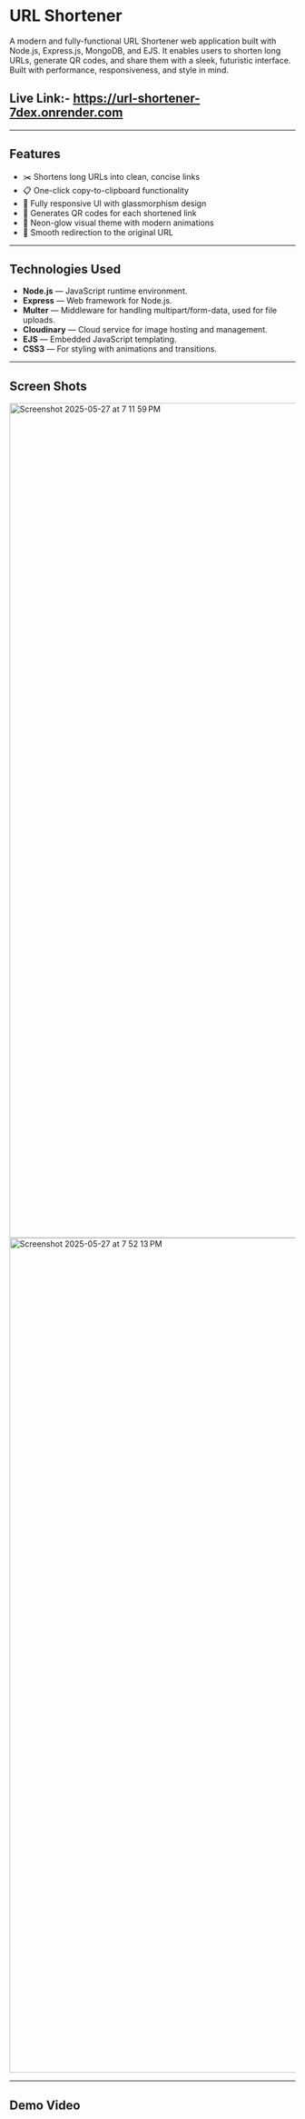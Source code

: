 # URL Shortener
A modern and fully-functional URL Shortener web application built with Node.js, Express.js, MongoDB, and EJS. It enables users to shorten long URLs, generate QR codes, and share them with a sleek, futuristic interface. Built with performance, responsiveness, and style in mind.

## Live Link:- https://url-shortener-7dex.onrender.com
---

## Features

- ✂️ Shortens long URLs into clean, concise links
- 📋 One-click copy-to-clipboard functionality
- 📱 Fully responsive UI with glassmorphism design
- 📸 Generates QR codes for each shortened link
- 🎨 Neon-glow visual theme with modern animations
- 🔁 Smooth redirection to the original URL
---

## Technologies Used

- **Node.js** — JavaScript runtime environment.
- **Express** — Web framework for Node.js.
- **Multer** — Middleware for handling multipart/form-data, used for file uploads.
- **Cloudinary** — Cloud service for image hosting and management.
- **EJS** — Embedded JavaScript templating.
- **CSS3** — For styling with animations and transitions.

---

## Screen Shots 

<img width="1470" alt="Screenshot 2025-05-27 at 7 11 59 PM" src="https://github.com/user-attachments/assets/4cbc759f-a213-4883-9395-cc8ee2e3454a" />
<img width="1470" alt="Screenshot 2025-05-27 at 7 52 13 PM" src="https://github.com/user-attachments/assets/8545bf08-053e-456f-89c8-c76777666080" />

---

## Demo Video
